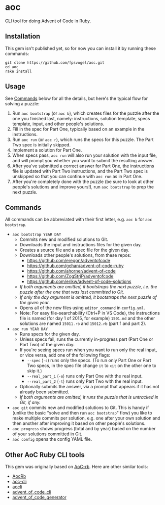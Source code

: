 # aoc

CLI tool for doing Advent of Code in Ruby.

## Installation

This gem isn't published yet, so for now you can install it by running these commands:

```
git clone https://github.com/fpsvogel/aoc.git
cd aoc
rake install
```

## Usage

See [Commands](#commands) below for all the details, but here's the typical flow for solving a puzzle:

1. Run `aoc bootstrap` (or `aoc b`), which creates files for the puzzle after the one you finished last, namely: instructions, solution template, specs template, input, and other people's solutions.
1. Fill in the spec for Part One, typically based on an example in the instructions.
2. Run `aoc run` (or `aoc r`), which runs the specs for this puzzle. The Part Two spec is initially skipped.
3. Implement a solution for Part One.
4. When specs pass, `aoc run` will also run your solution with the input file, and will prompt you whether you want to submit the resulting answer.
5. After you've submitted a correct answer for Part One, the instructions file is updated with Part Two instructions, and the Part Two spec is unskipped so that you can continue with `aoc run` as in Part One.
6. After you're completely done with the puzzle (be sure to look at other people's solutions and improve yours!), run `aoc bootstrap` to prep the next puzzle.

## Commands

All commands can be abbreviated with their first letter, e.g. `aoc b` for `aoc bootstrap`.

- `aoc bootstrap YEAR DAY`
  - Commits new and modified solutions to Git.
  - Downloads the input and instructions files for the given day.
  - Creates a source file and a spec file for the given day.
  - Downloads other people's solutions, from these repos:
    - <https://github.com/eregon/adventofcode>
    - <https://github.com/gchan/advent-of-code-ruby>
    - <https://github.com/ahorner/advent-of-code>
    - <https://github.com/ZogStriP/adventofcode>
    - <https://github.com/erikw/advent-of-code-solutions>
  - *If both arguments are omitted, it bootstraps the next puzzle, i.e. the puzzle after the one that was last committed to Git.*
  - *If only the day argument is omitted, it bootstraps the next puzzle of the given year.*
  - Opens all of the new files using `editor_command` in `config.yml`.
  - Note: For easy file-searchability (Ctrl+P in VS Code), the instructions file is named (for day 1 of 2015, for example) `1501.md` and the other solutions are named `15011.rb` and `15012.rb` (part 1 and part 2).
- `aoc run YEAR DAY`
  - Runs specs for the given day.
  - Unless specs fail, runs the currently in-progress part (Part One or Part Two) of the given day.
  - If you're seeing specs run when you want to run only the real input, or vice versa, add one of the following flags:
    - `--spec` (`-s`) runs only the specs. (To run only Part One or Part Two specs, in the spec file change `it` to `xit` on the other one to skip it.)
    - `--real_part_1` (`-o`) runs only Part One with the real input.
    - `--real_part_2` (`-t`) runs only Part Two with the real input.
  - Optionally submits the answer, via a prompt that appears if it has not already been submitted.
  - *If both arguments are omitted, it runs the puzzle that is untracked in Git, if any.*
- `aoc git` commits new and modified solutions to Git. This is handy if (unlike the basic "solve and then run `aoc bootstrap`" flow) you like to make multiple commits per solution, e.g. one after your own solution and then another after improving it based on other people's solutions.
- `aoc progress` shows progress (total and by year) based on the number of your solutions committed in Git.
- `aoc config` opens the config YAML file.

## Other AoC Ruby CLI tools

This gem was originally based on [AoC-rb](https://github.com/Keirua/aoc-cli). Here are other similar tools:

- [AocRb](https://github.com/pacso/aoc_rb)
- [aoc-cli](https://github.com/apexatoll/aoc-cli)
- [aocli](https://github.com/astley92/aocli)
- [advent_of_code_cli](https://github.com/egiurleo/advent_of_code_cli)
- [advent_of_code_generator](https://github.com/Tyflomate/advent_of_code_generator)
